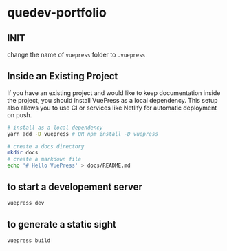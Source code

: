 # quedev-portfolio

## INIT

change the name of `vuepress` folder to `.vuepress`

## Inside an Existing Project

If you have an existing project and would like to keep documentation inside the project, you should install VuePress as a local dependency. This setup also allows you to use CI or services like Netlify for automatic deployment on push.

```sh
# install as a local dependency
yarn add -D vuepress # OR npm install -D vuepress

# create a docs directory
mkdir docs
# create a markdown file
echo '# Hello VuePress' > docs/README.md
```


## to start a developement server

```sh
vuepress dev
```
## to generate a static sight
```sh
vuepress build
```

